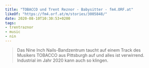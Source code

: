 ```yaml
---
title: "TOBACCO und Trent Reznor - Babysitter - fm4.ORF.at"
likeOf: "https://fm4.orf.at/m/stories/3005848/"
date: 2020-08-10T10:30:53+0200
tags:
- trentraznor
- music
- nin
---
```

> Das Nine Inch Nails-Bandzentrum taucht auf einem Track des Musikers TOBACCO aus Pittsburgh auf und alles ist verwirrend. Industrial im Jahr 2020 kann auch so klingen.